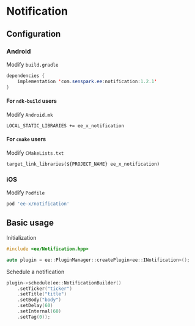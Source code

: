 # Notification
## Configuration
### Android
Modify `build.gradle`
```java
dependencies {
    implementation 'com.senspark.ee:notification:1.2.1'
}
```

#### For `ndk-build` users
Modify `Android.mk`
```
LOCAL_STATIC_LIBRARIES += ee_x_notification
```

#### For `cmake` users
Modify `CMakeLists.txt`
```
target_link_libraries(${PROJECT_NAME} ee_x_notification)
```

### iOS
Modify `Podfile`
```ruby
pod 'ee-x/notification'
```

## Basic usage
Initialization
```cpp
#include <ee/Notification.hpp>

auto plugin = ee::PluginManager::createPlugin<ee::INotification>();
```

Schedule a notification
```cpp
plugin->schedule(ee::NotificationBuilder()
    .setTicker("ticker")
    .setTitle("title")
    .setBody("body")
    .setDelay(60)
    .setInternal(60)
    .setTag(0));
```